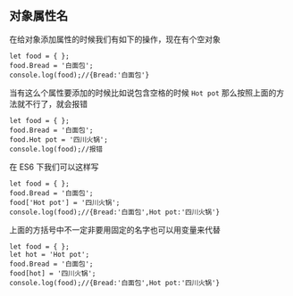 ## 对象属性名    
在给对象添加属性的时候我们有如下的操作，现在有个空对象     
     
	let food = { };    
	food.Bread = '白面包';         
	console.log(food);//{Bread:'白面包'}      
当有这么个属性要添加的时候比如说包含空格的时候 `Hot pot` 那么按照上面的方法就不行了，就会报错      
     
	let food = { };    
	food.Bread = '白面包';
	food.Hot pot = '四川火锅';         
	console.log(food);//报错     
在 ES6 下我们可以这样写     
     
	let food = { };    
	food.Bread = '白面包';
	food['Hot pot'] = '四川火锅';         
	console.log(food);//{Bread:'白面包',Hot pot:'四川火锅'}     
上面的方括号中不一定非要用固定的名字也可以用变量来代替     
     
	let food = { };      
	let hot = 'Hot pot';
	food.Bread = '白面包';
	food[hot] = '四川火锅';         
	console.log(food);//{Bread:'白面包',Hot pot:'四川火锅'} 
